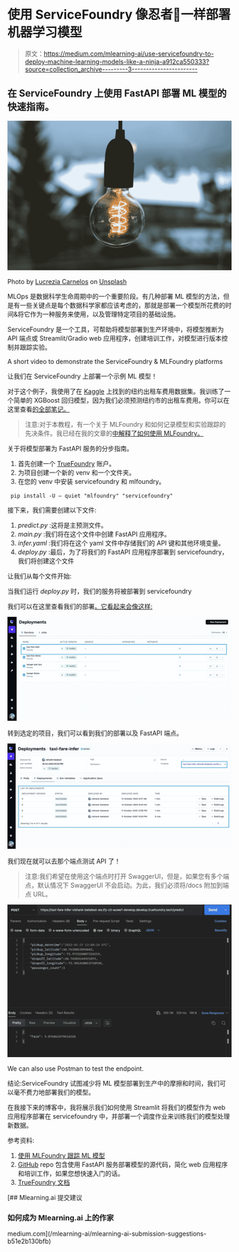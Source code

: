 # 使用 ServiceFoundry 像忍者🥷一样部署机器学习模型

> 原文：<https://medium.com/mlearning-ai/use-servicefoundry-to-deploy-machine-learning-models-like-a-ninja-a912ca550333?source=collection_archive---------3----------------------->

## 在 ServiceFoundry 上使用 FastAPI 部署 ML 模型的快速指南。

![](img/e5b7aa42ab7890c5a08f55e05be5fe68.png)

Photo by [Lucrezia Carnelos](https://unsplash.com/@ciabattespugnose?utm_source=medium&utm_medium=referral) on [Unsplash](https://unsplash.com?utm_source=medium&utm_medium=referral)

MLOps 是数据科学生命周期中的一个重要阶段。有几种部署 ML 模型的方法，但是有一些关键点是每个数据科学家都应该考虑的，那就是部署一个模型所花费的时间&将它作为一种服务来使用，以及管理特定项目的基础设施。

ServiceFoundry 是一个工具，可帮助将模型部署到生产环境中，将模型推断为 API 端点或 Streamlit/Gradio web 应用程序，创建培训工作，对模型进行版本控制并跟踪实验。

A short video to demonstrate the ServiceFoundry & MLFoundry platforms

让我们在 ServiceFoundry 上部署一个示例 ML 模型！

对于这个例子，我使用了在 [Kaggle](https://www.kaggle.com/competitions/new-york-city-taxi-fare-prediction/data) 上找到的纽约出租车费用数据集。我训练了一个简单的 XGBoost 回归模型，因为我们必须预测纽约市的出租车费用。你可以在这里查看[的全部笔记。](https://www.kaggle.com/code/vishank97/taxi-fare-prediction)

> 注意:对于本教程，有一个关于 MLFoundry 和如何记录模型和实验跟踪的先决条件。我已经在我的文章的[中解释了如何使用 MLFoundry。](/mlearning-ai/tracking-ml-models-with-mlfoundry-5de8520752e6)

关于将模型部署为 FastAPI 服务的分步指南。

1.  首先创建一个 [TrueFoundry](https://app.develop.truefoundry.tech/) 账户。
2.  为项目创建一个新的 venv 和一个文件夹。
3.  在您的 venv 中安装 servicefoundry 和 mlfoundry。

```
 pip install -U — quiet "mlfoundry" "servicefoundry"
```

接下来，我们需要创建以下文件:

1.  *predict.py* :这将是主预测文件。
2.  *main.py* :我们将在这个文件中创建 FastAPI 应用程序。
3.  *infer.yaml* :我们将在这个 yaml 文件中存储我们的 API 键和其他环境变量。
4.  *deploy.py* :最后，为了将我们的 FastAPI 应用程序部署到 servicefoundry，我们将创建这个文件

让我们从每个文件开始:

当我们运行 *deploy.py* 时，我们的服务将被部署到 servicefoundry

我们可以在这里查看我们的部署[。它看起来会像这样:](https://app.develop.truefoundry.tech/applications)

![](img/f58dccec260ecb794d391b42c47484ba.png)

转到选定的项目，我们可以看到我们的部署以及 FastAPI 端点。

![](img/623d6f923f61ec08d4af4b46f8526b90.png)

我们现在就可以去那个端点测试 API 了！

> 注意:我们希望在使用这个端点时打开 SwaggerUI，但是，如果您有多个端点，默认情况下 SwaggerUI 不会启动。为此，我们必须将/docs 附加到端点 URL。

![](img/9cde588239399e7d4b770fb7df12c744.png)

We can also use Postman to test the endpoint.

结论:ServiceFoundry 试图减少将 ML 模型部署到生产中的摩擦和时间，我们可以毫不费力地部署我们的模型。

在我接下来的博客中，我将展示我们如何使用 Streamlit 将我们的模型作为 web 应用程序部署在 servicefoundry 中，并部署一个调度作业来训练我们的模型处理新数据。

参考资料:

1.  [使用 MLFoundry 跟踪 ML 模型](/mlearning-ai/tracking-ml-models-with-mlfoundry-5de8520752e6)
2.  [GitHub](https://github.com/vishank97/new-york-taxi-fare-prediction) repo 包含使用 FastAPI 服务部署模型的源代码，简化 web 应用程序和培训工作，如果您想快速入门的话。
3.  [TrueFoundry 文档](https://docs.truefoundry.com/documentation/)

[](/mlearning-ai/mlearning-ai-submission-suggestions-b51e2b130bfb) [## Mlearning.ai 提交建议

### 如何成为 Mlearning.ai 上的作家

medium.com](/mlearning-ai/mlearning-ai-submission-suggestions-b51e2b130bfb)